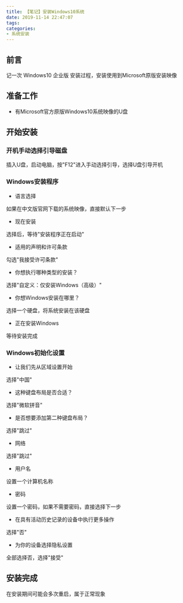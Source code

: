 ```yaml
---
title: 【笔记】安装Windows10系统
date: 2019-11-14 22:47:07
tags:
categories:
- 系统安装
---
```


## 前言

记一次 Windows10 企业版 安装过程，安装使用到Microsoft原版安装映像

<!-- more -->

## 准备工作

- 有Microsoft官方原版Windows10系统映像的U盘

## 开始安装

### 开机手动选择引导磁盘

插入U盘，启动电脑，按"F12"进入手动选择引导，选择U盘引导开机

### Windows安装程序

- 语言选择

如果在中文版官网下载的系统映像，直接默认下一步

- 现在安装

选择后，等待"安装程序正在启动"

- 适用的声明和许可条款

勾选"我接受许可条款"

- 你想执行哪种类型的安装？

选择"自定义：仅安装Windows（高级）"

- 你想Windows安装在哪里？

选择一个硬盘，将系统安装在该硬盘

- 正在安装Windows

等待安装完成

### Windows初始化设置

- 让我们先从区域设置开始

选择"中国"

- 这种键盘布局是否合适？

选择"微软拼音"

- 是否想要添加第二种键盘布局？

选择"跳过"

- 网络

选择"跳过"

- 用户名

设置一个计算机名称

- 密码

设置一个密码，如果不需要密码，直接选择下一步

- 在具有活动历史记录的设备中执行更多操作

选择"否"

- 为你的设备选择隐私设置

全部选择否，选择"接受"

## 安装完成

在安装期间可能会多次重启，属于正常现象

